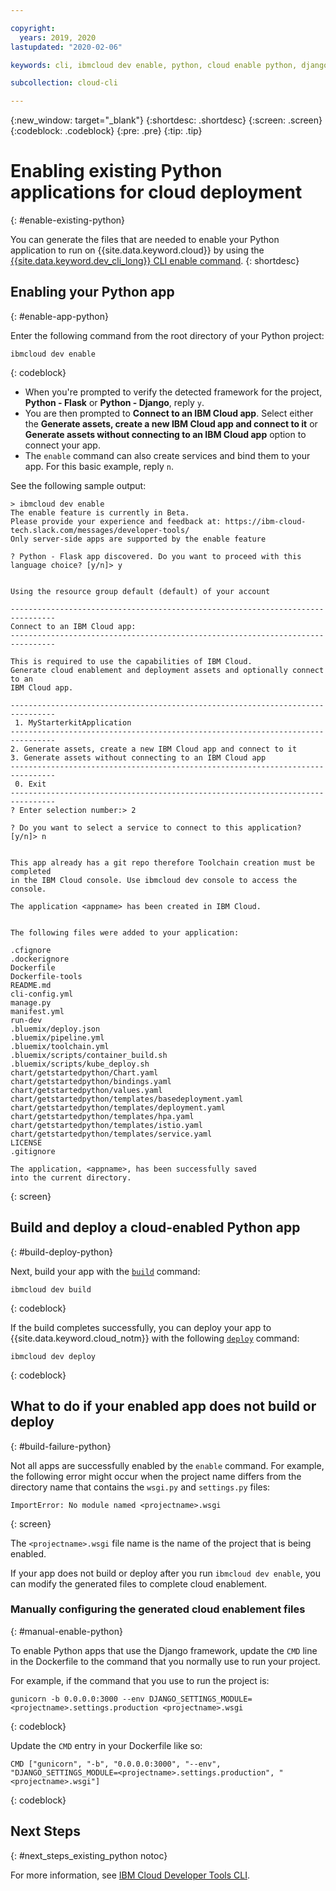 ```yaml
---

copyright:
  years: 2019, 2020
lastupdated: "2020-02-06"

keywords: cli, ibmcloud dev enable, python, cloud enable python, django, deploy python, build python, python debug, python troubleshoot, python cloud help

subcollection: cloud-cli

---
```


{:new_window: target="_blank"}
{:shortdesc: .shortdesc}
{:screen: .screen}
{:codeblock: .codeblock}
{:pre: .pre}
{:tip: .tip}

# Enabling existing Python applications for cloud deployment
{: #enable-existing-python}

You can generate the files that are needed to enable your Python application to run on {{site.data.keyword.cloud}} by using the [{{site.data.keyword.dev_cli_long}} CLI enable command](/docs/cli/idt?topic=cloud-cli-idt-cli#enable).
{: shortdesc}

## Enabling your Python app
{: #enable-app-python}

Enter the following command from the root directory of your Python project:
```
ibmcloud dev enable
```
{: codeblock}

* When you're prompted to verify the detected framework for the project, **Python - Flask** or **Python - Django**, reply `y`. 
* You are then prompted to **Connect to an IBM Cloud app**. Select either the **Generate assets, create a new IBM Cloud app and connect to it** or **Generate assets without connecting to an IBM Cloud app** option to connect your app.
* The `enable` command can also create services and bind them to your app. For this basic example, reply `n`.

See the following sample output:
```
> ibmcloud dev enable
The enable feature is currently in Beta.
Please provide your experience and feedback at: https://ibm-cloud-tech.slack.com/messages/developer-tools/
Only server-side apps are supported by the enable feature

? Python - Flask app discovered. Do you want to proceed with this
language choice? [y/n]> y


Using the resource group default (default) of your account

--------------------------------------------------------------------------------
Connect to an IBM Cloud app:
--------------------------------------------------------------------------------

This is required to use the capabilities of IBM Cloud.
Generate cloud enablement and deployment assets and optionally connect to an
IBM Cloud app.

--------------------------------------------------------------------------------
 1. MyStarterkitApplication
--------------------------------------------------------------------------------
2. Generate assets, create a new IBM Cloud app and connect to it
3. Generate assets without connecting to an IBM Cloud app
--------------------------------------------------------------------------------
 0. Exit
--------------------------------------------------------------------------------
? Enter selection number:> 2

? Do you want to select a service to connect to this application? [y/n]> n


This app already has a git repo therefore Toolchain creation must be completed
in the IBM Cloud console. Use ibmcloud dev console to access the console.

The application <appname> has been created in IBM Cloud.


The following files were added to your application:

.cfignore
.dockerignore
Dockerfile
Dockerfile-tools
README.md
cli-config.yml
manage.py
manifest.yml
run-dev
.bluemix/deploy.json
.bluemix/pipeline.yml
.bluemix/toolchain.yml
.bluemix/scripts/container_build.sh
.bluemix/scripts/kube_deploy.sh
chart/getstartedpython/Chart.yaml
chart/getstartedpython/bindings.yaml
chart/getstartedpython/values.yaml
chart/getstartedpython/templates/basedeployment.yaml
chart/getstartedpython/templates/deployment.yaml
chart/getstartedpython/templates/hpa.yaml
chart/getstartedpython/templates/istio.yaml
chart/getstartedpython/templates/service.yaml
LICENSE
.gitignore

The application, <appname>, has been successfully saved
into the current directory.
```
{: screen}

## Build and deploy a cloud-enabled Python app
{: #build-deploy-python}

Next, build your app with the [`build`](/docs/cli/idt?topic=cloud-cli-idt-cli#build) command:
```
ibmcloud dev build
```
{: codeblock}

If the build completes successfully, you can deploy your app to {{site.data.keyword.cloud_notm}} with the following [`deploy`](/docs/cli/idt?topic=cloud-cli-idt-cli#deploy) command:
```
ibmcloud dev deploy
```
{: codeblock}

## What to do if your enabled app does not build or deploy
{: #build-failure-python}

Not all apps are successfully enabled by the `enable` command. For example, the following error might occur when the project name differs from the directory name that contains the `wsgi.py` and `settings.py` files:
```
ImportError: No module named <projectname>.wsgi
```
{: screen}

The `<projectname>.wsgi` file name is the name of the project that is being enabled.

If your app does not build or deploy after you run `ibmcloud dev enable`, you can modify the generated files to complete cloud enablement.

### Manually configuring the generated cloud enablement files
{: #manual-enable-python}

To enable Python apps that use the Django framework, update the `CMD` line in the Dockerfile to the command that you normally use to run your project.

For example, if the command that you use to run the project is:
```
gunicorn -b 0.0.0.0:3000 --env DJANGO_SETTINGS_MODULE=<projectname>.settings.production <projectname>.wsgi
```
{: codeblock}

Update the `CMD` entry in your Dockerfile like so:
```
CMD ["gunicorn", "-b", "0.0.0.0:3000", "--env", "DJANGO_SETTINGS_MODULE=<projectname>.settings.production", "<projectname>.wsgi"]
```
{: codeblock}

## Next Steps
{: #next_steps_existing_python notoc}

For more information, see [IBM Cloud Developer Tools CLI](/docs/cli/idt?topic=cloud-cli-idt-cli#idt-cli).
